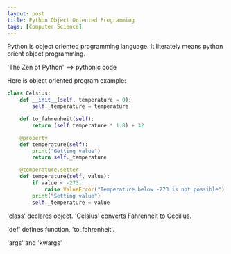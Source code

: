 ```yaml
---
layout: post
title: Python Object Oriented Programming
tags: [Computer Science]
---
```


Python is object oriented programming language. It literately means python orient object programming.

'The Zen of Python'  ==> pythonic code



Here is object oriented program example:

```Python
class Celsius:
    def __init__(self, temperature = 0):
        self._temperature = temperature

    def to_fahrenheit(self):
        return (self.temperature * 1.8) + 32

    @property
    def temperature(self):
        print("Getting value")
        return self._temperature

    @temperature.setter
    def temperature(self, value):
        if value < -273:
            raise ValueError("Temperature below -273 is not possible")
        print("Setting value")
        self._temperature = value
```

'class' declares object. 'Celsius' converts Fahrenheit to Cecilius.

'def' defines function, 'to_fahrenheit'.

'args' and 'kwargs'
